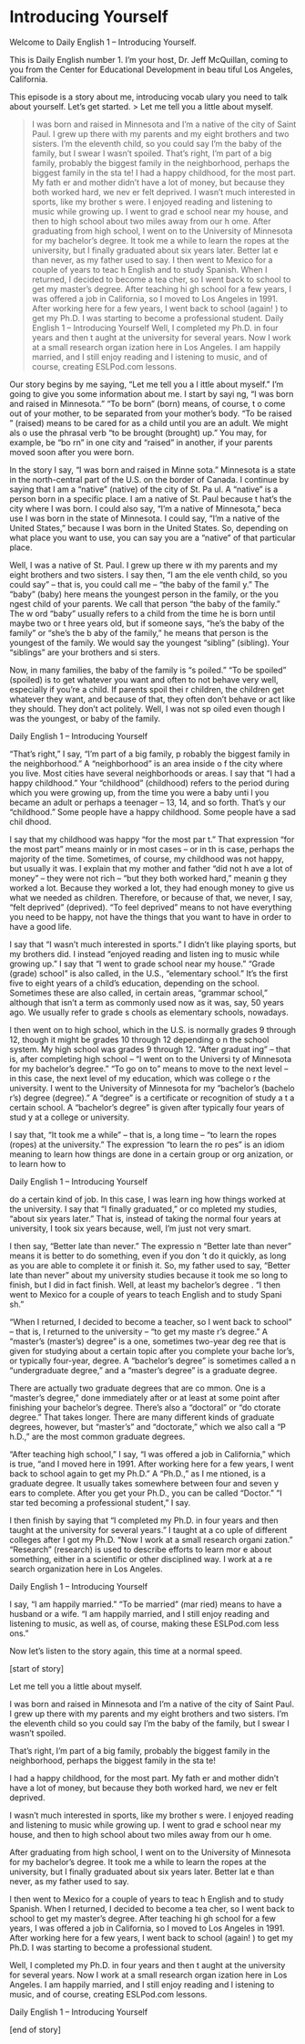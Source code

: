 # Introducing Yourself

Welcome to Daily English 1 – Introducing Yourself.

This is Daily English number 1. I’m your host, Dr. Jeff McQuillan, coming to you from the Center for Educational Development in beau tiful Los Angeles, California.

This episode is a story about me, introducing vocab ulary you need to talk about yourself. Let’s get started. > Let me tell you a little about myself.
> I was born and raised in Minnesota and I’m a native  of the city of Saint Paul. I grew up there with my parents and my eight brothers  and two sisters. I’m the eleventh child, so you could say I’m the baby of the family, but I swear I wasn’t spoiled.
> That’s right, I’m part of a big family, probably the biggest family in the neighborhood, perhaps the biggest family in the sta te!
> I had a happy childhood, for the most part. My fath er and mother didn’t have a lot of money, but because they both worked hard, we nev er felt deprived.
> I wasn’t much interested in sports, like my brother s were. I enjoyed reading and listening to music while growing up. I went to grad e school near my house, and then to high school about two miles away from our h ome.
> After graduating from high school, I went on to the  University of Minnesota for my bachelor’s degree. It took me a while to learn the ropes at the university, but I finally graduated about six years later. Better lat e than never, as my father used to say.
> I then went to Mexico for a couple of years to teac h English and to study Spanish. When I returned, I decided to become a tea cher, so I went back to school to get my master’s degree. After teaching hi gh school for a few years, I was offered a job in California, so I moved to Los Angeles in 1991. After working here for a few years, I went back to school (again! ) to get my Ph.D. I was starting to become a professional student.
> Daily English 1 – Introducing Yourself
>  Well, I completed my Ph.D. in four years and then t aught at the university for several years. Now I work at a small research organ ization here in Los Angeles. I am happily married, and I still enjoy reading and l istening to music, and of course, creating ESLPod.com lessons.

Our story begins by me saying, “Let me tell you a l ittle about myself.” I’m going to give you some information about me. I start by sayi ng, “I was born and raised in Minnesota.” “To be born” (born) means, of course, t o come out of your mother, to be separated from your mother’s body. “To be raised ” (raised) means to be cared for as a child until you are an adult. We might als o use the phrasal verb “to be brought (brought) up.” You may, for example, be “bo rn” in one city and “raised” in another, if your parents moved soon after you were born.

In the story I say, “I was born and raised in Minne sota.” Minnesota is a state in the north-central part of the U.S. on the border of  Canada. I continue by saying that I am a “native” (native) of the city of St. Pa ul. A “native” is a person born in a specific place. I am a native of St. Paul because t hat’s the city where I was born. I could also say, “I’m a native of Minnesota,” beca use I was born in the state of Minnesota. I could say, “I’m a native of the United  States,” because I was born in the United States. So, depending on what place you want to use, you can say you are a “native” of that particular place.

Well, I was a native of St. Paul. I grew up there w ith my parents and my eight brothers and two sisters. I say then, “I am the ele venth child, so you could say” – that is, you could call me – “the baby of the famil y.” The “baby” (baby) here means the youngest person in the family, or the you ngest child of your parents. We call that person “the baby of the family.” The w ord “baby” usually refers to a child from the time he is born until maybe two or t hree years old, but if someone says, “he’s the baby of the family” or “she’s the b aby of the family,” he means that person is the youngest of the family. We would  say the youngest “sibling” (sibling). Your “siblings” are your brothers and si sters.

Now, in many families, the baby of the family is “s poiled.” “To be spoiled” (spoiled) is to get whatever you want and often to not behave very well, especially if you’re a child. If parents spoil thei r children, the children get whatever they want, and because of that, they often  don’t behave or act like they should. They don’t act politely. Well, I was not sp oiled even though I was the youngest, or baby of the family.

Daily English 1 – Introducing Yourself

 “That’s right,” I say, “I’m part of a big family, p robably the biggest family in the neighborhood.” A “neighborhood” is an area inside o f the city where you live. Most cities have several neighborhoods or areas. I say that “I had a happy childhood.” Your “childhood” (childhood) refers to the period during which you were growing up, from the time you were a baby unti l you became an adult or perhaps a teenager – 13, 14, and so forth. That’s y our “childhood.” Some people have a happy childhood. Some people have a sad chil dhood.

I say that my childhood was happy “for the most par t.” That expression “for the most part” means mainly or in most cases – or in th is case, perhaps the majority of the time. Sometimes, of course, my childhood was  not happy, but usually it was. I explain that my mother and father “did not h ave a lot of money” – they were not rich – “but they both worked hard,” meanin g they worked a lot. Because they worked a lot, they had enough money to give us  what we needed as children. Therefore, or because of that, we never, I say, “felt deprived” (deprived). “To feel deprived” means to not have everything you  need to be happy, not have the things that you want to have in order to have a  good life.

I say that “I wasn’t much interested in sports.” I didn’t like playing sports, but my brothers did. I instead “enjoyed reading and listen ing to music while growing up.” I say that “I went to grade school near my house.” “Grade (grade) school” is also called, in the U.S., “elementary school.” It’s the first five to eight years of a child’s education, depending on the school. Sometimes these  are also called, in certain areas, “grammar school,” although that isn’t a term  as commonly used now as it was, say, 50 years ago. We usually refer to grade s chools as elementary schools, nowadays.

I then went on to high school, which in the U.S. is  normally grades 9 through 12, though it might be grades 10 through 12 depending o n the school system. My high school was grades 9 through 12. “After graduat ing” – that is, after completing high school – “I went on to the Universi ty of Minnesota for my bachelor’s degree.” “To go on to” means to move to the next level – in this case, the next level of my education, which was college o r the university. I went to the University of Minnesota for my “bachelor’s (bachelo r’s) degree (degree).” A “degree” is a certificate or recognition of study a t a certain school. A “bachelor’s degree” is given after typically four years of stud y at a college or university.

I say that, “It took me a while” – that is, a long time – “to learn the ropes (ropes) at the university.” The expression “to learn the ro pes” is an idiom meaning to learn how things are done in a certain group or org anization, or to learn how to

Daily English 1 – Introducing Yourself

do a certain kind of job. In this case, I was learn ing how things worked at the university. I say that “I finally graduated,” or co mpleted my studies, “about six years later.” That is, instead of taking the normal  four years at university, I took six years because, well, I’m just not very smart.

I then say, “Better late than never.” The expressio n “Better late than never” means it is better to do something, even if you don ’t do it quickly, as long as you are able to complete it or finish it. So, my father  used to say, “Better late than never” about my university studies because it took me so long to finish, but I did in fact finish. Well, at least my bachelor’s degree . “I then went to Mexico for a couple of years to teach English and to study Spani sh.”

“When I returned, I decided to become a teacher, so  I went back to school” – that is, I returned to the university – “to get my maste r’s degree.” A “master’s (master’s) degree” is a one, sometimes two-year deg ree that is given for studying about a certain topic after you complete your bache lor’s, or typically four-year, degree. A “bachelor’s degree” is sometimes called a n “undergraduate degree,” and a “master’s degree” is a graduate degree.

There are actually two graduate degrees that are co mmon. One is a “master’s degree,” done immediately after or at least at some  point after finishing your bachelor’s degree. There’s also a “doctoral” or “do ctorate degree.” That takes longer. There are many different kinds of graduate degrees, however, but “master’s” and “doctorate,” which we also call a “P h.D.,” are the most common graduate degrees.

“After teaching high school,” I say, “I was offered  a job in California,” which is true, “and I moved here in 1991. After working here  for a few years, I went back to school again to get my Ph.D.” A “Ph.D.,” as I me ntioned, is a graduate degree. It usually takes somewhere between four and seven y ears to complete. After you get your Ph.D., you can be called “Doctor.” “I star ted becoming a professional student,” I say.

I then finish by saying that “I completed my Ph.D. in four years and then taught at the university for several years.” I taught at a co uple of different colleges after I got my Ph.D. “Now I work at a small research organi zation.” “Research” (research) is used to describe efforts to learn mor e about something, either in a scientific or other disciplined way. I work at a re search organization here in Los Angeles.

Daily English 1 – Introducing Yourself

I say, “I am happily married.” “To be married” (mar ried) means to have a husband or a wife. “I am happily married, and I still enjoy  reading and listening to music, as well as, of course, making these ESLPod.com less ons.”

Now let’s listen to the story again, this time at a  normal speed.

[start of story]

Let me tell you a little about myself.

I was born and raised in Minnesota and I’m a native  of the city of Saint Paul. I grew up there with my parents and my eight brothers  and two sisters. I’m the eleventh child so you could say I’m the baby of the  family, but I swear I wasn’t spoiled.

That’s right, I’m part of a big family, probably the biggest family in the neighborhood, perhaps the biggest family in the sta te!

I had a happy childhood, for the most part. My fath er and mother didn’t have a lot of money, but because they both worked hard, we nev er felt deprived.

I wasn’t much interested in sports, like my brother s were. I enjoyed reading and listening to music while growing up. I went to grad e school near my house, and then to high school about two miles away from our h ome.

After graduating from high school, I went on to the  University of Minnesota for my bachelor’s degree. It took me a while to learn the ropes at the university, but I finally graduated about six years later. Better lat e than never, as my father used to say.

I then went to Mexico for a couple of years to teac h English and to study Spanish. When I returned, I decided to become a tea cher, so I went back to school to get my master’s degree. After teaching hi gh school for a few years, I was offered a job in California, so I moved to Los Angeles in 1991. After working here for a few years, I went back to school (again! ) to get my Ph.D. I was starting to become a professional student.

Well, I completed my Ph.D. in four years and then t aught at the university for several years. Now I work at a small research organ ization here in Los Angeles. I am happily married, and I still enjoy reading and l istening to music, and of course, creating ESLPod.com lessons.

Daily English 1 – Introducing Yourself

 [end of story]

